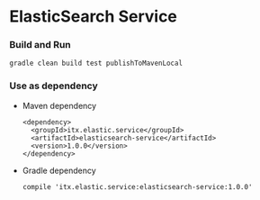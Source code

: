 # ElasticSearch Service

### Build and Run
```
gradle clean build test publishToMavenLocal
```

### Use as dependency
* Maven dependency
  ```
  <dependency>
    <groupId>itx.elastic.service</groupId>
    <artifactId>elasticsearch-service</artifactId>
    <version>1.0.0</version>
  </dependency>
  ```
* Gradle dependency
  ```
  compile 'itx.elastic.service:elasticsearch-service:1.0.0'
  ```
  